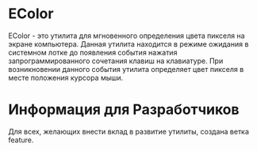 # EColor
EColor - это утилита для мгновенного определения цвета пикселя на экране компьютера. Данная утилита находится в режиме ожидания в системном лотке до появления события нажатия запрограммированного сочетания клавиш на клавиатуре. При возникновении данного события утилита определяет цвет пикселя в месте положения курсора мыши.

# Информация для Разработчиков
Для всех, желающих внести вклад в развитие утилиты, создана ветка feature.

